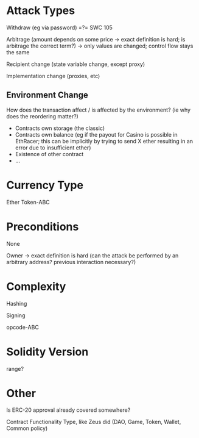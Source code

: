 
# Attack Types

Withdraw (eg via password) =?= SWC 105

Arbitrage (amount depends on some price -> exact definition is hard; is arbitrage the correct term?) -> only values are changed; control flow stays the same

Recipient change (state variable change, except proxy)

Implementation change (proxies, etc)

## Environment Change

How does the transaction affect / is affected by the environment? (ie why does the reordering matter?)

- Contracts own storage (the classic)
- Contracts own balance (eg if the payout for Casino is possible in EthRacer; this can be implicitly by trying to send X ether resulting in an error due to insufficient ether)
- Existence of other contract
- ...

# Currency Type

Ether
Token-ABC

# Preconditions

None

Owner -> exact definition is hard (can the attack be performed by an arbitrary address? previous interaction necessary?)

# Complexity

Hashing

Signing

opcode-ABC

# Solidity Version

range?

# Other
Is ERC-20 approval already covered somewhere?

Contract Functionality Type, like Zeus did (DAO, Game, Token, Wallet, Common policy)